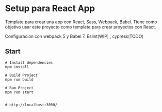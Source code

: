 # Setup para React App

Template para crear una app con React, Sass, Webpack, Babel. Tiene como objetivo usar este proyecto como template para crear proyectos con React.

Configuración con webpack 5 y Babel 7. Eslint(WIP) , cypress(TODO)

## Start

```
# Install dependencies
npm install

# Build Project
npm run build

# Run Project
npm run start


# http://localhost:3000/

